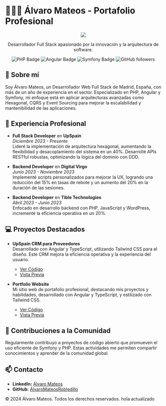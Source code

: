 # 👨🏻‍💻 Álvaro Mateos - Portafolio Profesional

<div align="center">
<a href="https://alvaromateos.dev/">
<img src="./public/alvaro_profile.webp">
</a>
<p>Desarrollador Full Stack apasionado por la innovación y la arquitectura de software.</p>
</div>

<div align="center">

![PHP Badge](https://img.shields.io/badge/PHP-777BB4?logo=php&logoColor=white&style=flat)
![Angular Badge](https://img.shields.io/badge/Angular-DD0031?logo=angular&logoColor=white&style=flat)
![Symfony Badge](https://img.shields.io/badge/Symfony-000000?logo=symfony&logoColor=white&style=flat)
![GitHub followers](https://img.shields.io/github/followers/alvaromateosrobledillo?label=follow&style=social)

</div>

## 📖 Sobre mí

Soy Álvaro Mateos, un Desarrollador Web Full Stack de Madrid, España, con más de un año de experiencia en el sector. Especializado en PHP, Angular y Symfony, mi enfoque está en aplicar arquitecturas avanzadas como Hexagonal, CQRS y Event Sourcing para mejorar la escalabilidad y mantenibilidad de las aplicaciones.

## 🌟 Experiencia Profesional

- **Full Stack Developer** en **UpSpain**  
  _Diciembre 2023 - Presente_  
  Lideré la implementación de arquitectura hexagonal, aumentando la flexibilidad y desacoplamiento del sistema en un 40%. Desarrollé APIs RESTful robustas, optimizando la lógica del dominio con DDD.

- **Backend Developer** en **Digital Virgo**  
  _Junio 2023 - Noviembre 2023_  
  Implementé scripts personalizados para mejorar la UX, logrando una reducción del 15% en tasas de rebote y un aumento del 20% en la duración de las sesiones.

- **Backend Developer** en **Tible Technologies**  
  _Abril 2023 - Junio 2023_  
  Enfocado en desarrollo backend con PHP, JavaScript y WordPress, incrementé la eficiencia operativa en un 20%.

## 💻 Proyectos Destacados

- **UpSpain CRM para Proveedores**  
  Desarrollado con Angular y TypeScript, utilizando Tailwind CSS para el diseño. Este CRM mejora la eficiencia operativa y la experiencia del usuario.

  - [Ver Código](#)
  - [Vista Previa](#)

- **Portfolio Website**  
  Mi sitio web de portafolio profesional, destacando mis proyectos y habilidades, desarrollado con Angular y TypeScript, y estilizado con Tailwind CSS.
  - [Ver Código](#)
  - [Vista Previa](#)

## 🤝 Contribuciones a la Comunidad

Regularmente contribuyo a proyectos de código abierto que promueven el uso eficiente de Symfony y PHP. Estas actividades me permiten compartir conocimientos y aprender de la comunidad global.

## 📫 Contacto

- **LinkedIn:** [Álvaro Mateos](https://www.linkedin.com/in/alvaromateos)
- **GitHub:** [ÁlvaroMateosRobledillo](https://github.com/alvaromateosrobledillo)

© 2024 Álvaro Mateos. Todos los derechos reservados.
hola actualizado